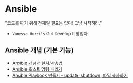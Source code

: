 # Ansible

"코드를 짜기 위해 천재일 필요는 없다! 그냥 시작하라."
- `Vanessa Hurst's`
Girl Develop It 창업자

## Ansible 개념 (기본 기능)

- [Ansible 개념과 설치/사용법](https://github.com/chanW-pack/Ansible/blob/main/1.%20%5BAnsible%5D%20%EC%95%A4%EC%84%9C%EB%B8%94(Ansible)%20%EA%B0%9C%EB%85%90%EA%B3%BC%20%EC%84%A4%EC%B9%98%EC%82%AC%EC%9A%A9%EB%B2%95%20(w%20Amazon%20Linux).md)
- [Ansible 호스트 명령 내리기](https://github.com/chanW-pack/Ansible/blob/main/2.%20%5BAnsible%5D%20%EC%95%A4%EC%84%9C%EB%B8%94(Ansible)%20%ED%98%B8%EC%8A%A4%ED%8A%B8%20%EB%AA%85%EB%A0%B9%20%EB%82%B4%EB%A6%AC%EA%B8%B0.md)
- [Ansible Playbook 만들기 - update, shutdown, 파일 복사하기](https://github.com/chanW-pack/Ansible/blob/main/3.%20%5BAnsible%5D%20%EC%95%A4%EC%84%9C%EB%B8%94(Ansible)%20Playbook%20%EB%A7%8C%EB%93%A4%EA%B8%B0%20-%20up%207d2d7ecdb3fd46c6a566465aa4e02b1e.md)
